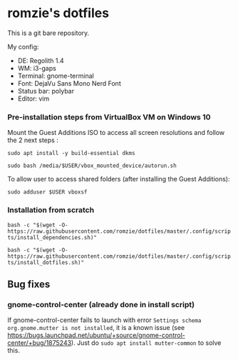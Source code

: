 # romzie's dotfiles
This is a git bare repository.

My config:

* DE: Regolith 1.4
* WM: i3-gaps
* Terminal: gnome-terminal
* Font: DejaVu Sans Mono Nerd Font
* Status bar: polybar
* Editor: vim

### Pre-installation steps from VirtualBox VM on Windows 10

Mount the Guest Additions ISO to access all screen resolutions and follow the
2 next steps :

`sudo apt install -y build-essential dkms`

`sudo bash /media/$USER/vbox_mounted_device/autorun.sh` 

To allow user to access shared folders (after installing the Guest Additions):

`sudo adduser $USER vboxsf`

### Installation from scratch

`bash -c "$(wget -O- https://raw.githubusercontent.com/romzie/dotfiles/master/.config/scripts/install_dependencies.sh)"`

`bash -c "$(wget -O- https://raw.githubusercontent.com/romzie/dotfiles/master/.config/scripts/install_dotfiles.sh)"`

## Bug fixes

### gnome-control-center (already done in install script)

If gnome-control-center fails to launch with error `Settings schema org.gnome.mutter is not installed`,
it is a known issue (see https://bugs.launchpad.net/ubuntu/+source/gnome-control-center/+bug/1875243).
Just do `sudo apt install mutter-common` to solve this.
